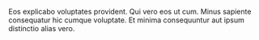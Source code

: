 Eos explicabo voluptates provident.
Qui vero eos ut cum.
Minus sapiente consequatur hic cumque voluptate.
Et minima consequuntur aut ipsum distinctio alias vero.